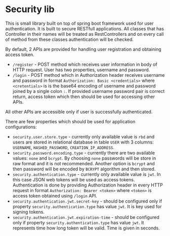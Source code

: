 
# Security lib
This is small library built on top of spring boot framework used for user authentication. It is built to secure RESTfull applications.  All classes that has Controller in their names will be treated as RestControllers and on every call of method from these classes authentication will be checked.

By default, 2 APIs are provided for handling user registration and obtaining access token.<br/>
* ``/register`` - POST method which receives user information in body of HTTP request. User has two properties, username and password.<br/>
* ``/login`` - POST method which in Authorization header receives username and password in format ``Authorization: Basic <credentials>`` where ``<cretentials>`` is is the base64 encoding of username and password joined by a single colon `:`. If provided username password pair is correct return, access token which then should be used for accessing other APIs.

All other APIs are accessible only if user is successfully authenticated.

There are few properties which should be used for application configurations: <br/>
* ``security.user.store.type`` - currently only available value is ``rbd`` and users are stored in relational database in table ``USER`` with 3 columns: ``USERNAME``, ``HASHED_PASSWORD``,  ``CREATION_IP_ADDRESS``.<br/>
* ``security.password.encoding.type`` - currently there are two available values: ``none`` and ``bcrypt``. By choosing ``none`` passwords will be store in raw format and it is not recommended.  Another option is ``bcrypt`` and then password will be encoded by ``BCRYPT`` algorithm and then stored.<br/>
* ``security.authentication.type`` - currently only available value is ``jwt``. In this case JSON web tokens will be used as access tokens. Authentication is done by providing Authorization header in every HTTP request in format  ``Authorization: Bearer <token>`` where ``<token>`` is access token obtained using ``/login`` API.<br/>
* ``security.authentication.jwt.secret-key`` - should be configured only if property ``security.authentication.type`` has value ``jwt``. It is key used for signing tokens.<br/>
* ``security.authentication.jwt.expiration-time`` - should be configured only if property ``security.authentication.type`` has value ``jwt``. It represents time how long token will be valid. Time is given in seconds.<br/>
